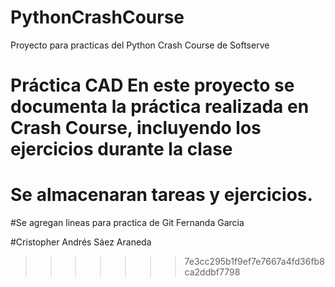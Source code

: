 # PythonCrashCourse

Proyecto para practicas del Python Crash Course de Softserve

# Práctica CAD En este proyecto se documenta la práctica realizada en Crash Course, incluyendo los ejercicios durante la clase

# Se almacenaran tareas y ejercicios.


#Se agregan lineas para practica de Git Fernanda Garcia

#Cristopher Andrés Sáez Araneda
>>>>>>> 7e3cc295b1f9ef7e7667a4fd36fb8ca2ddbf7798


